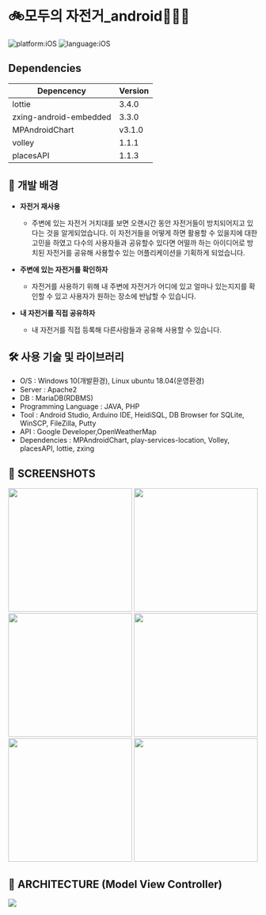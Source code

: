 # 🚲모두의 자전거_android🚵🏼‍♀️

![platform:iOS](https://img.shields.io/badge/Platform-android-blue) ![language:iOS](https://img.shields.io/badge/Language-java-yellow)

## Dependencies

| Depencency | Version |
| ---------- | ------- |
| lottie | 3.4.0   |
| zxing-android-embedded  | 3.3.0  |
| MPAndroidChart    | v3.1.0   |
| volley | 1.1.1 |
| placesAPI | 1.1.3 |   
  
  
## 📖 개발 배경
* **자전거 재사용**
  * 주변에 있는 자전거 거치대를 보면 오랜시간 동안 자전거들이 방치되어지고 있다는 것을 알게되었습니다. 이 자전거들을 어떻게 하면 활용할 수 있을지에 대한 고민을 하였고 다수의 사용자들과 공유할수 있다면 어떨까 하는 아이디어로 방치된 자전거를 공유해 사용할수 있는 어플리케이션을 기획하게 되었습니다. 
  
* **주변에 있는 자전거를 확인하자**
  * 자전거를 사용하기 위해 내 주변에 자전거가 어디에 있고 얼마나 있는지지를 확인할 수 있고 사용자가 원하는 장소에 반납할 수 있습니다. 
* **내 자전거를 직접 공유하자**
  * 내 자전거를 직접 등록해 다른사람들과 공유해 사용할 수 있습니다. 
  


## 🛠️ 사용 기술 및 라이브러리

- O/S : Windows 10(개발환경), Linux ubuntu 18.04(운영환경)
- Server : Apache2
- DB : MariaDB(RDBMS)
- Programming Language : JAVA, PHP
- Tool : Android Studio, Arduino IDE, HeidiSQL, DB Browser for SQLite, WinSCP, FileZilla, Putty
- API : Google Developer,OpenWeatherMap
- Dependencies : MPAndroidChart, play-services-location, Volley, placesAPI, lottie, zxing
  


## 📸 SCREENSHOTS
<img src="https://firebasestorage.googleapis.com/v0/b/portfolio-app-147b5.appspot.com/o/screenshots%2Fportfolio1.0%2Fs-01.png?alt=media&token=640a48d8-8d1c-4a74-ac8e-51b5105d418b" width="250"/> <img src="https://firebasestorage.googleapis.com/v0/b/portfolio-app-147b5.appspot.com/o/screenshots%2Fportfolio1.0%2Fs-02.png?alt=media&token=f9c780f4-c054-453e-b6e6-094d15637a49" width="250"/> <img src="https://firebasestorage.googleapis.com/v0/b/portfolio-app-147b5.appspot.com/o/screenshots%2Fportfolio1.0%2Fs-03.png?alt=media&token=5ccdc32b-916e-4ddc-a701-b8a3bb7c523c" width="250"/>
<img src="https://firebasestorage.googleapis.com/v0/b/portfolio-app-147b5.appspot.com/o/screenshots%2Fportfolio1.0%2Fs-04.png?alt=media&token=e53147bb-d135-4335-a170-33adbbc4518b" width="250"/> <img src="https://firebasestorage.googleapis.com/v0/b/portfolio-app-147b5.appspot.com/o/screenshots%2Fportfolio1.0%2Fs-05.png?alt=media&token=ced44065-15bd-4bf2-90b5-2ff4ce9d217f" width="250"/> <img src="https://firebasestorage.googleapis.com/v0/b/portfolio-app-147b5.appspot.com/o/screenshots%2Fportfolio1.0%2Fs-06.png?alt=media&token=dfcba3f7-613e-42a7-b4e5-98baa5d75c64" width="250"/>


## 📐 ARCHITECTURE (Model View Controller)
<img src="https://firebasestorage.googleapis.com/v0/b/portfolio-app-147b5.appspot.com/o/screenshots%2Fportfolio1.0%2Fmvc.png?alt=media&token=6ce5b072-a5e9-4c64-bf5a-662ba0935be7"/>



